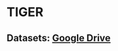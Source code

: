 # TIGER

## Datasets: [Google Drive](https://drive.google.com/drive/folders/1cjJyrEFmxc7tXFansm_oMC12NijHmpuz?usp=sharing)
